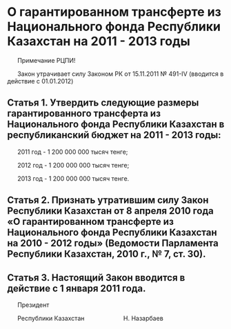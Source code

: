 # О гарантированном трансферте из Национального фонда Республики Казахстан на 2011 - 2013 годы

      Примечание РЦПИ!

      Закон утрачивает силу Законом РК от 15.11.2011 № 491-IV (вводится в действие с 01.01.2012)

## Статья 1. Утвердить следующие размеры гарантированного трансферта из Национального фонда Республики Казахстан в республиканский бюджет на 2011 - 2013 годы:

      2011 год - 1 200 000 000 тысяч тенге;

      2012 год - 1 200 000 000 тысяч тенге;

      2013 год - 1 200 000 000 тысяч тенге.

## Статья 2. Признать утратившим силу Закон Республики Казахстан от 8 апреля 2010 года «О гарантированном трансферте из Национального фонда Республики Казахстан на 2010 - 2012 годы» (Ведомости Парламента Республики Казахстан, 2010 г., № 7, ст. 30).

## Статья 3. Настоящий Закон вводится в действие с 1 января 2011 года.

      Президент

      Республики Казахстан                       Н. Назарбаев

